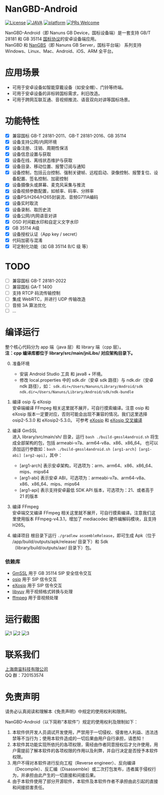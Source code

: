 # NanGBD-Android

[![License](https://img.shields.io/badge/License-Apache%202.0-blue.svg)](https://github.com/nanguantong/NanGBD-Android/blob/main/LICENSE)
[![JAVA](https://img.shields.io/badge/language-java%20|%20cpp-red.svg)](https://en.cppreference.com/)
[![platform](https://img.shields.io/badge/platform-android%20-green.svg)](https://github.com/nanguantong/NanGBD-Android)
[![PRs Welcome](https://img.shields.io/badge/PRs-welcome-yellow.svg)](https://github.com/nanguantong/NanGBD-Android/pulls)

NanGBD-Android（即 Nanuns GB Device，国标设备端）是一套支持 GB/T 28181 和 GB 35114 [国标协议](https://github.com/nanguantong/GB-Doc)的安卓设备端应用。  
NanGBD 和 [NanGBS](https://github.com/nanguantong/NanGBS)（即 Nanuns GB Server，国标平台端） 系列支持 Windows、Linux、Mac、Android、iOS、ARM 全平台。


# 应用场景

* 可用于安卓设备如智能穿戴设备（如安全帽）、门铃等终端。
* 可用于安卓设备的非标转国标需求，利旧改造。
* 可用于跨网互联互通、音视频推流、语音双向对讲等国标场景。

# 功能特性

- [X]  兼容国标 GB-T 28181-2011、GB-T 28181-2016、GB 35114
- [X]  设备支持公网/内网环境
- [X]  设备注册、注销、周期性保活
- [X]  设备信息设置与获取
- [X]  设备在线、离线状态维护与获取
- [X]  设备目录、移动位置、报警订阅与通知
- [X]  设备控制，包括云台控制、强制关键帧、远程启动、录像控制、报警复位、设备配置、签名控制、加密控制
- [X]  设备摄像头或屏幕、麦克风采集与推流
- [X]  设备视频参数配置，如帧率、码率、分辨率
- [X]  设备PS/H264/H265封装流、音频G711A编码
- [X]  设备实时取流
- [X]  设备录制、取历史流
- [X]  设备公网/内网语音对讲
- [X]  OSD 时间戳水印和自定义文字水印
- [X]  GB 35114 A级
- [X]  设备授权认证（App key / secret）
- [X]  代码加密与混淆
- [X]  可定制化功能（如 GB 35114 B/C 级 等）

# TODO

- [ ]  兼容国标 GB-T 28181-2022
- [ ]  兼容国标 GA-T 1400
- [ ]  支持 RTCP 码流传输控制
- [ ]  集成 WebRTC，并进行 UDP 传输改造
- [ ]  音频 3A 算法优化
- [ ]  ...

# 编译运行

整个核心代码分为 app 端（java 层）和 library 端（cpp 层）。  
**注：cpp 编译库都位于 library/src/main/jniLibs/ 对应架构目录下。**

0. 准备环境
   * 安装 Android Studio 工具 和 java8 + 环境。
   * 修改 local.properties 中的 sdk.dir（安卓 sdk 路径）与 ndk.dir（安卓 ndk 路径），如：
     `sdk.dir=/Users/Nanuns/Library/Android/sdk`  
     `ndk.dir=/Users/Nanuns/Library/Android/sdk/ndk-bundle`


1. 编译 osip 与 eXosip  
   安卓端编译 FFmpeg 相关这里就不展开，可自行摸索编译。注意 osip 和 eXosip 版本一定要对应，否则可能会出现不兼容的情况。我们这里选择 osip2-5.3.0 和 eXosip2-5.3.0。
   可参考 [eXosip](https://github.com/xueqing/exosip) 和 [eXosip 交叉编译](https://blog.csdn.net/zhuyunier/article/details/79085345)


2. 编译 GmSSL  
   进入 library/src/main/sh/ 目录，运行 `bash ./build-gmssl4android.sh` 将生成全部架构的包，包括 armeabi-v7a、arm64-v8a、x86、x86_64。
   也可以添加运行参数如：`bash ./build-gmssl4android.sh [arg1-arch] [arg1-abi] [arg2-api]`，其中：

   * [arg1-arch] 表示安卓架构，可选项为：arm、arm64、x86、x86_64、mips、mips64
   * [arg1-abi]  表示安卓 ABI，可选项为：armeabi-v7a、arm64-v8a、x86、x86_64、mips、mips64
   * [arg1-api]  表示支持安卓最低 SDK API 版本，可选项为：21、或者高于 21 的版本


3. 编译 FFmpeg  
   安卓端交叉编译 FFmpeg 相关这里就不展开，可自行摸索编译。注意我们这里使用版本 FFmpeg-v4.3.1，增加了 mediacodec 硬件编解码模块，且支持 H265。


4. 编译项目
   根目录下运行 `./gradlew assembleRelease`，即可生成 Apk（位于 /app/build/outputs/apk/release/ 目录下）和 Sdk（library/build/outputs/aar/ 目录下）包。


### 依赖库

* [GmSSL](https://github.com/guanzhi/GmSSL) 用于 GB 35114 SIP 安全信令交互
* [osip](https://ftp.gnu.org/gnu/osip/) 用于 SIP 信令交互
* [eXosip](https://download.savannah.gnu.org/releases/exosip/) 用于 SIP 信令交互
* [libyuv](https://github.com/lemenkov/libyuv) 用于视频格式转换与处理
* [ffmpeg](https://ffmpeg.org/) 用于音视频处理

# 运行截图

![1](doc/snapshot/1.jpg "1.jpg")
![2](doc/snapshot/2.jpg "2.jpg")
![3](doc/snapshot/3.jpg "3.jpg")


# 联系我们
[上海南宙科技有限公司](https://www.nanuns.com)  
QQ 群：720153574


# 免责声明

请务必认真阅读和理解本《免责声明》中规定的使用权利和限制。

NanGBD-Android（以下简称“本软件”）规定的使用权利及限制如下：

1. 本软件供开发人员调试开发使用，严禁用于一切侵权、侵害他人利益、违法违禁等不当行为；使用本软件造成的一切后果由用户自行承担，请悉知！  
2. 本软件其功能实现所依托的各项权限，需经由作者同意授权后才允许使用，用户需提前了解本软件的各项权限的作用以及利弊，并自行决定是否授予本软件权限。
3. 用户不得对本软件进行反向工程（Reverse engineer）、反向编译（Decompile）、反汇编（Disassemble）或二次打包发布，违者属于侵权行为，并承担由此产生的一切直接和间接后果。
4. 由于本软件使用了部分开源软件，本软件及本软件作者不承担由此引起的直接和间接损害责任。
